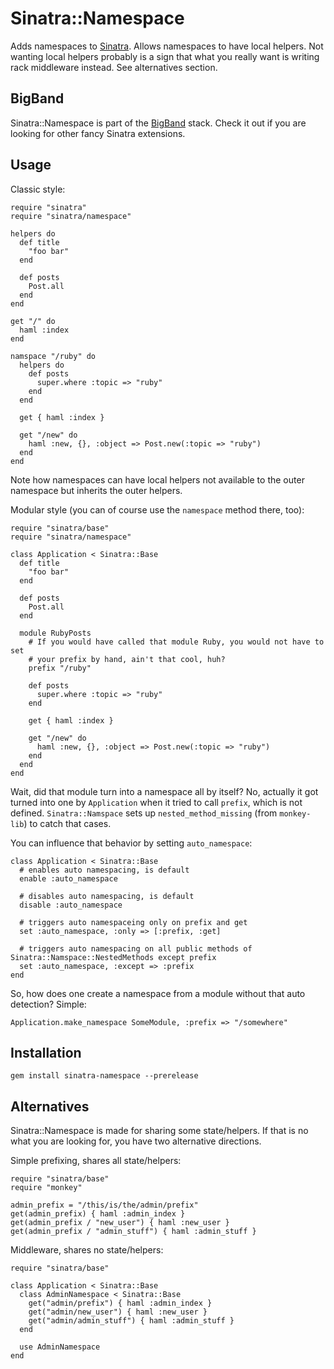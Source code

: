 Sinatra::Namespace
==================

Adds namespaces to [Sinatra](http://sinatrarb.com). Allows namespaces to have local helpers.
Not wanting local helpers probably is a sign that what you really want is writing rack middleware instead.
See alternatives section.

BigBand
-------

Sinatra::Namespace is part of the [BigBand](http://github.com/rkh/big_band) stack.
Check it out if you are looking for other fancy Sinatra extensions.

Usage
-----

Classic style:

    require "sinatra"
    require "sinatra/namespace"
    
    helpers do
      def title
        "foo bar"
      end
      
      def posts
        Post.all
      end
    end
    
    get "/" do
      haml :index
    end
    
    namspace "/ruby" do
      helpers do
        def posts
          super.where :topic => "ruby"
        end
      end
      
      get { haml :index }
      
      get "/new" do
        haml :new, {}, :object => Post.new(:topic => "ruby")
      end
    end

Note how namespaces can have local helpers not available to the outer namespace but inherits the outer helpers.

Modular style (you can of course use the `namespace` method there, too):

    require "sinatra/base"
    require "sinatra/namespace"
    
    class Application < Sinatra::Base
      def title
        "foo bar"
      end
      
      def posts
        Post.all
      end
      
      module RubyPosts
        # If you would have called that module Ruby, you would not have to set
        # your prefix by hand, ain't that cool, huh?
        prefix "/ruby"
        
        def posts
          super.where :topic => "ruby"
        end
        
        get { haml :index }

        get "/new" do
          haml :new, {}, :object => Post.new(:topic => "ruby")
        end
      end
    end

Wait, did that module turn into a namespace all by itself? No, actually it got turned into one by `Application` when it
tried to call `prefix`, which is not defined. `Sinatra::Namspace` sets up `nested_method_missing` (from `monkey-lib`) to
catch that cases.

You can influence that behavior by setting `auto_namespace`:

    class Application < Sinatra::Base
      # enables auto namespacing, is default
      enable :auto_namespace
      
      # disables auto namespacing, is default
      disable :auto_namespace
      
      # triggers auto namespaceing only on prefix and get
      set :auto_namespace, :only => [:prefix, :get]
      
      # triggers auto namespacing on all public methods of Sinatra::Namspace::NestedMethods except prefix
      set :auto_namespace, :except => :prefix
    end

So, how does one create a namespace from a module without that auto detection? Simple:

    Application.make_namespace SomeModule, :prefix => "/somewhere"


Installation
------------

    gem install sinatra-namespace --prerelease

Alternatives
------------

Sinatra::Namespace is made for sharing some state/helpers.
If that is no what you are looking for, you have two alternative directions.

Simple prefixing, shares all state/helpers:

    require "sinatra/base"
    require "monkey"
    
    admin_prefix = "/this/is/the/admin/prefix"
    get(admin_prefix) { haml :admin_index }
    get(admin_prefix / "new_user") { haml :new_user }
    get(admin_prefix / "admin_stuff") { haml :admin_stuff }

Middleware, shares no state/helpers:

    require "sinatra/base"
    
    class Application < Sinatra::Base
      class AdminNamespace < Sinatra::Base
        get("admin/prefix") { haml :admin_index }
        get("admin/new_user") { haml :new_user }
        get("admin/admin_stuff") { haml :admin_stuff }
      end
      
      use AdminNamespace
    end
